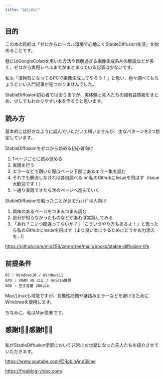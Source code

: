 ```yaml
---
title: "はじめに"
---
```


## 目的

この本の目的は「ゼロからローカル環境で心地よくStableDiffusion生活」を始めることです。

巷にはGoogleColabを用いた方法や難解過ぎる画像生成系AIの解説などが多く、ゼロから実用レベルまでがまとまっている記事は少ないです。

私も「漬物石になってるPCで画像生成してやろう！」と思い、色々調べてもちょうどいい入門記事が見つかりませんでした。

StableDiffusion初心者ではありますが、実体験と先人たちの超有益情報をまとめ、少しでもわかりやすい本を作ろうと思います。

## 読み方

基本的には好きなように読んでいただいて構いませんが、主なパターンを2つ想定しています。

StableDiffusionをゼロから始める初心者向け

1. 1ページごとに読み進める
2. 実践を行う
3. エラーなどで躓いた際はページ下部にあるエラー集を読む
4. それでも解決しなければ各自調べる or 私のGithubにIssueを飛ばす（Issue大歓迎です！）
5. 一通り実践できたら次のページへ進んでいく

StableDiffusionを触ったことがあるﾁｮｯﾄﾃﾞｷﾙ人向け

1. 興味のあるページをつまみつまみ読む
2. 自分が知らなかったものなどがあれば実践してみる
3. 「あれ？こいつ間違ってないか？」「こういうやり方もあるよ！」と思ったら私のGithubにIssueを飛ばす（より良い本にするためにどうかお力添えを...!）

https://github.com/mio256/zenn/tree/main/books/stable-diffusion-life

## 前提条件

```
OS : Windows10 / Windows11
GPU : VRAM 4G 以上 / Nvidia推奨
SDD : 空き容量 20G以上
```

Mac/Linuxも可能ですが、互換性問題や謎詰みエラーなどを避けるためにWindowsを使用します。

ちなみに、私はMac信者です。

## 感謝❗🙌✨感謝❗🙌✨

私がStableDiffusion学習において非常にお世話になった先人たちを紹介させていただきます。

https://www.youtube.com/@RobinAndSlime

https://freeblog-video.com/
